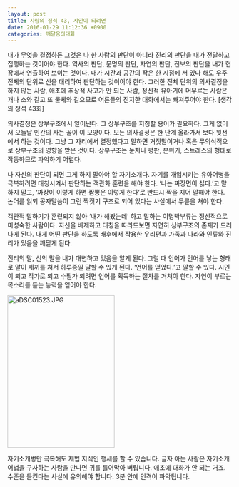```yaml
---
layout: post
title: 사랑의 정석 43, 시인이 되려면
date: 2016-01-29 11:12:36 +0900
categories: 깨달음의대화
---
```

내가 무엇을 결정하든 그것은 나 한 사람의 판단이 아니라 진리의 판단을 내가 전달하고 집행하는 것이어야 한다. 역사의 판단, 문명의 판단, 자연의 판단, 진보의 판단을 내가 현장에서 연출하여 보이는 것이다. 내가 시간과 공간의 작은 한 지점에 서 있다 해도 우주 전체의 단위로 신을 대리하여 판단하는 것이어야 한다. 그러한 전체 단위의 의사결정을 하지 않는 사람, 애초에 추상적 사고가 안 되는 사람, 정신적 유아기에 머무르는 사람은 개나 소와 같고 또 물체와 같으므로 어른들의 진지한 대화에서는 빠져주어야 한다. [생각의 정석 43회]

  


의사결정은 상부구조에서 일어난다. 그 상부구조를 지칭할 용어가 필요하다. 그게 없어서 오늘날 인간의 사는 꼴이 이 모양이다. 모든 의사결정은 한 단계 올라가서 보다 윗선에서 하는 것이다. 그냥 그 자리에서 결정했다고 말하면 거짓말이거나 혹은 무의식적으로 상부구조의 영향을 받은 것이다. 상부구조는 눈치나 평판, 분위기, 스트레스의 형태로 작동하므로 파악하기 어렵다. 

  


나 자신의 판단이 되면 그게 하지 말아야 할 자기소개다. 자기를 개입시키는 유아어병을 극복하려면 대칭시켜서 판단하는 객관화 훈련을 해야 한다. ‘나는 짜장면이 싫다.’고 말하지 말고, ‘짜장이 이렇게 하면 짬뽕은 이렇게 한다’로 반드시 짝을 지어 말해야 한다. 논어를 읽되 공자말씀이 그런 짝짓기 구조로 되어 있다는 사실에서 무릎을 쳐야 한다. 

  


객관적 말하기가 훈련되지 않아 ‘내가 해봤는데’ 하고 말하는 이명박부류는 정신적으로 미성숙한 사람이다. 자신을 배제하고 대칭을 따라드보면 자연히 상부구조의 존재가 드러나게 된다. 내게 어떤 판단을 하도록 배후에서 작용한 우리편과 가족과 나라와 인류와 진리가 있음을 깨닫게 된다. 

  


진리의 말, 신의 말을 내가 대변하고 있음을 알게 된다. 그럴 때 언어가 언어를 낳는 형태로 말이 새끼를 쳐서 하루종일 말할 수 있게 된다. ‘언어를 얻었다.’고 말할 수 있다. 시인이 되고 작가로 되고 수필가 되려면 언어를 획득하는 절차를 거쳐야 한다. 자연이 부르는 목소리를 듣는 능력을 얻어야 한다. 

  


  



<img src="assets/attach/images/198/915/667/aDSC01523.JPG" alt="aDSC01523.JPG" width="240" height="342" />   


  


자기소개병만 극복해도 제법 지식인 행세를 할 수 있습니다. 글자 아는 사람은 자기소개어법을 구사하는 사람을 만나면 귀를 틀어막아 버립니다. 애초에 대화가 안 되는 거죠. 수준을 들킨다는 사실에 유의해야 합니다. 3분 안에 인격이 파악됩니다.
